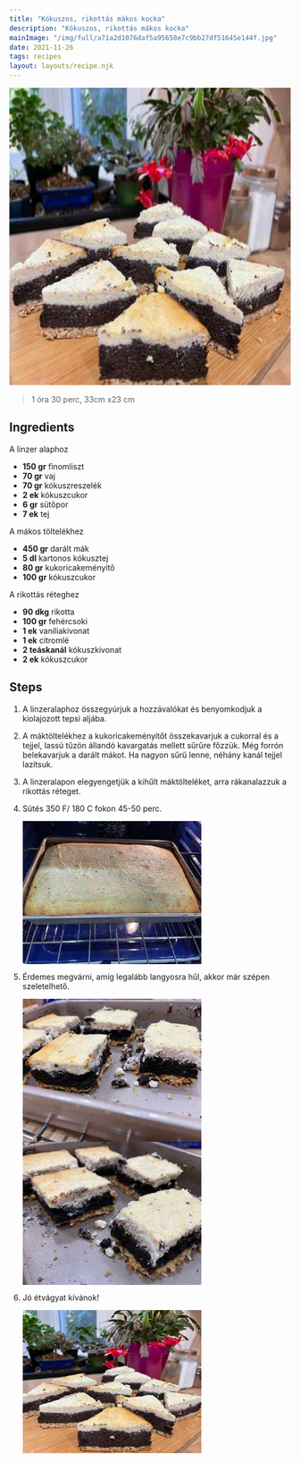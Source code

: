 ```yaml
---
title: "Kókuszos, rikottás mákos kocka"
description: "Kókuszos, rikottás mákos kocka"
mainImage: "/img/full/a71a2d1076daf5a95658e7c9bb27df51645e144f.jpg"
date: 2021-11-26
tags: recipes
layout: layouts/recipe.njk
---
```

                            
<p align="center"><a href="https://cookpad.com/hu/receptek/15729463-kokuszos-rikottas-makos-kocka" rel="Recipe source page"><img width="751" height="532" src="/img/full/a71a2d1076daf5a95658e7c9bb27df51645e144f.jpg"/></a></p>

> 1 óra 30 perc, 33cm x23 cm 

## Ingredients

A linzer alaphoz
* **150 gr** finomliszt
* **70 gr** vaj
* **70 gr** kókuszreszelék
* **2 ek** kókuszcukor
* **6 gr** sütőpor
* **7 ek** tej

A mákos töltelékhez
* **450 gr** darált mák
* **5 dl** kartonos kókusztej
* **80 gr** kukoricakeményítő
* **100 gr** kókuszcukor

A rikottás réteghez
* **90 dkg** rikotta
* **100 gr** fehércsoki
* **1 ek** vaníliakivonat
* **1 ek** citromlé
* **2 teáskanál** kókuszkivonat
* **2 ek** kókuszcukor

## Steps

1. A linzeralaphoz összegyúrjuk a hozzávalókat és benyomkodjuk a kiolajozott tepsi aljába.
 
    <div style="clear: both"/>

2. A máktöltelékhez a kukoricakeményítőt összekavarjuk a cukorral és a tejjel, lassú tűzön állandó kavargatás mellett sűrűre főzzük. Még forrón belekavarjuk a darált mákot. Ha nagyon sűrű lenne, néhány kanál tejjel lazítsuk.
 
    <div style="clear: both"/>

3. A linzeralapon elegyengetjük a kihűlt máktölteléket, arra rákanalazzuk a rikottás réteget.
 
    <div style="clear: both"/>

4. Sütés 350 F/ 180 C fokon 45-50 perc.
 
    <p><img width="320" height="256" align="left" src="/img/full/2b5a63fc5da1f7f41513a18fd7162792d878e183.jpg"/></p><div style="clear: both"/>

5. Érdemes megvárni, amíg legalább langyosra hűl, akkor már szépen szeletelhető.
 
    <p><img width="320" height="256" align="left" src="/img/full/402f7d49b91df0227873f7fc755e0f9598b10394.jpg"/></p><p><img width="320" height="256" align="left" src="/img/full/d662261c0e02e5c6a96a02523cea8b9ed29f2288.jpg"/></p><div style="clear: both"/>

6. Jó étvágyat kívánok!
 
    <p><img width="320" height="256" align="left" src="/img/full/fb8807ec15731ff3f1baa86a2b6a7154f414d2c6.jpg"/></p><div style="clear: both"/>

